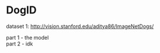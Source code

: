 # DogID

dataset 1: http://vision.stanford.edu/aditya86/ImageNetDogs/

part 1 - the model\
part 2 - idk
